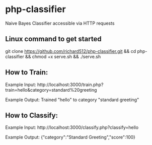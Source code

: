 # php-classifier
Naive Bayes Classifier accessible via HTTP requests

## Linux command to get started

git clone https://github.com/richard512/php-classifier.git && cd php-classifier && chmod +x serve.sh && ./serve.sh

## How to Train:

Example Input: http://localhost:3000/train.php?train=hello&category=standard%20greeting

Example Output: Trained "hello" to category "standard greeting"

## How to Classify:

Example Input: http://localhost:3000/classify.php?classify=hello

Example Output: {"category":"Standard Greeting","score":100}

